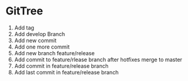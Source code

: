 # GitTree
1. Add tag
2. Add develop Branch 
3. Add new commit
4. Add one more commit
5. Add new branch feature/release
6. Add commit to feature/rlease branch after hotfixes merge to master
7. Add commit in feature/release branch 
8. Add last commit in feature/release branch
